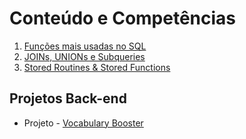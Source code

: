 # Conteúdo e Competências

1. [Funções mais usadas no SQL](dia-1-funcoes-mais-usadas-no-sql)
2. [JOINs, UNIONs e Subqueries](dia-2-descomplicando-joins-unions-e-subqueries)
3. [Stored Routines & Stored Functions](dia-3-dia-3-stored-routines-stored-functions)

## Projetos Back-end
- Projeto - [Vocabulary Booster](https://github.com/tryber/sd-010-b-mysql-vocabulary-booster/tree/palenske-mysql-vocabulary-booster)
